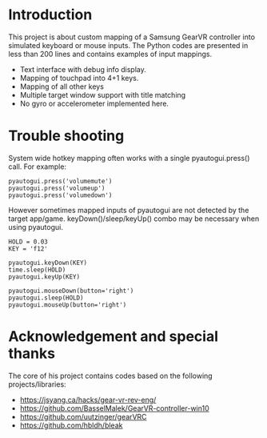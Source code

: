 # Introduction
This project is about custom mapping of a Samsung GearVR controller into simulated keyboard or mouse inputs.
The Python codes are presented in less than 200 lines and contains examples of input mappings. 
- Text interface with debug info display.
- Mapping of touchpad into 4+1 keys.
- Mapping of all other keys
- Multiple target window support with title matching 
- No gyro or accelerometer implemented here.

# Trouble shooting

System wide hotkey mapping often works with a single pyautogui.press() call. For example:
```
pyautogui.press('volumemute') 
pyautogui.press('volumeup') 
pyautogui.press('volumedown')
```
However sometimes mapped inputs of pyautogui are not detected by the target app/game.
keyDown()/sleep/keyUp() combo may be necessary when using pyautogui.
```
HOLD = 0.03
KEY = 'f12'

pyautogui.keyDown(KEY)
time.sleep(HOLD)
pyautogui.keyUp(KEY)  

pyautogui.mouseDown(button='right')
pyautogui.sleep(HOLD)
pyautogui.mouseUp(button='right')
```

# Acknowledgement and special thanks
The core of his project contains codes based on the following projects/libraries:
- https://jsyang.ca/hacks/gear-vr-rev-eng/
- https://github.com/BasselMalek/GearVR-controller-win10
- https://github.com/uutzinger/gearVRC
- https://github.com/hbldh/bleak
